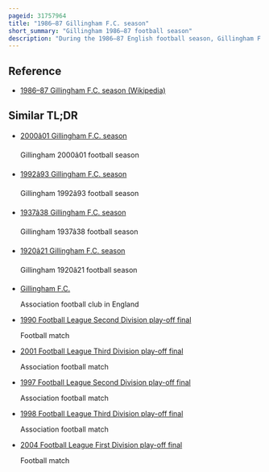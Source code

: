 ```yaml
---
pageid: 31757964
title: "1986–87 Gillingham F.C. season"
short_summary: "Gillingham 1986–87 football season"
description: "During the 1986–87 English football season, Gillingham F. C. It competed in the third Division of the Football League. It was the 55th Season in which the Club competed in the Football League and the 37th since the Club was voted back into the League in 1950. Gillingham started the Season strongly and were at the Top of the third Division Table shortly before the Mid-Point of the Season. The Team's Form declined in the second Half of the Season ; to qualify for the Play-Offs for Promotion to the Football League Second Division, the Team needed to win their final Game and both Bristol City and Notts County had to fail to win Theirs. A Victory over Bolton Wanderers combined with the two other Teams held to draws meant Gillingham finished in fifth Place and qualified for the Play-Offs. Gillingham faced swindon Town in the final after beating Sunderland in the Semi-Finals. The two Teams drew 22 on Aggregate necessitating a Replay at a neutral Venue which swindon won 20 to claim a Place in the second Division."
---
```


## Reference

- [1986–87 Gillingham F.C. season (Wikipedia)](https://en.wikipedia.org/?curid=31757964)

## Similar TL;DR

- [2000â01 Gillingham F.C. season](/tldr/en/200001-gillingham-fc-season)

  Gillingham 2000â01 football season

- [1992â93 Gillingham F.C. season](/tldr/en/199293-gillingham-fc-season)

  Gillingham 1992â93 football season

- [1937â38 Gillingham F.C. season](/tldr/en/193738-gillingham-fc-season)

  Gillingham 1937â38 football season

- [1920â21 Gillingham F.C. season](/tldr/en/192021-gillingham-fc-season)

  Gillingham 1920â21 football season

- [Gillingham F.C.](/tldr/en/gillingham-fc)

  Association football club in England

- [1990 Football League Second Division play-off final](/tldr/en/1990-football-league-second-division-play-off-final)

  Football match

- [2001 Football League Third Division play-off final](/tldr/en/2001-football-league-third-division-play-off-final)

  Association football match

- [1997 Football League Second Division play-off final](/tldr/en/1997-football-league-second-division-play-off-final)

  Association football match

- [1998 Football League Third Division play-off final](/tldr/en/1998-football-league-third-division-play-off-final)

  Association football match

- [2004 Football League First Division play-off final](/tldr/en/2004-football-league-first-division-play-off-final)

  Football match
